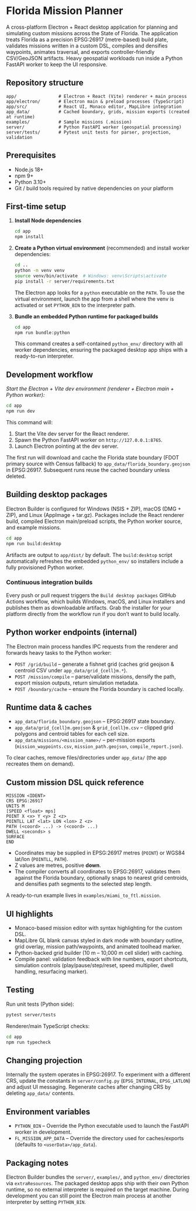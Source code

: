 # Florida Mission Planner

A cross-platform Electron + React desktop application for planning and simulating custom missions across the State of Florida. The application treats Florida as a precision EPSG:26917 (metre-based) build plate, validates missions written in a custom DSL, compiles and densifies waypoints, animates traversal, and exports controller-friendly CSV/GeoJSON artifacts. Heavy geospatial workloads run inside a Python FastAPI worker to keep the UI responsive.

## Repository structure

```
app/                # Electron + React (Vite) renderer + main process
app/electron/       # Electron main & preload processes (TypeScript)
app/src/            # React UI, Monaco editor, MapLibre integration
app_data/           # Cached boundary, grids, mission exports (created at runtime)
examples/           # Sample missions (.mission)
server/             # Python FastAPI worker (geospatial processing)
server/tests/       # Pytest unit tests for parser, projection, validation
```

## Prerequisites

* Node.js 18+
* npm 9+
* Python 3.10+
* Git / build tools required by native dependencies on your platform

## First-time setup

1. **Install Node dependencies**
   ```bash
   cd app
   npm install
   ```

2. **Create a Python virtual environment** (recommended) and install worker dependencies:
   ```bash
   cd ..
   python -m venv venv
   source venv/bin/activate  # Windows: venv\Scripts\activate
   pip install -r server/requirements.txt
   ```

   The Electron app looks for a `python` executable on the `PATH`. To use the virtual environment, launch the app from a shell where the venv is activated or set `PYTHON_BIN` to the interpreter path.

3. **Bundle an embedded Python runtime for packaged builds**
   ```bash
   cd app
   npm run bundle:python
   ```

   This command creates a self-contained `python_env/` directory with all worker dependencies, ensuring the packaged desktop app ships with a ready-to-run interpreter.

## Development workflow

*Start the Electron + Vite dev environment (renderer + Electron main + Python worker):*
```bash
cd app
npm run dev
```
This command will:
1. Start the Vite dev server for the React renderer.
2. Spawn the Python FastAPI worker on `http://127.0.0.1:8765`.
3. Launch Electron pointing at the dev server.

The first run will download and cache the Florida state boundary (FDOT primary source with Census fallback) to `app_data/florida_boundary.geojson` in EPSG:26917. Subsequent runs reuse the cached boundary unless deleted.

## Building desktop packages

Electron Builder is configured for Windows (NSIS + ZIP), macOS (DMG + ZIP), and Linux (AppImage + tar.gz). Packages include the React renderer build, compiled Electron main/preload scripts, the Python worker source, and example missions.

```bash
cd app
npm run build:desktop
```
Artifacts are output to `app/dist/` by default. The `build:desktop` script automatically refreshes the embedded `python_env/` so installers include a fully provisioned Python worker.

### Continuous integration builds

Every push or pull request triggers the `Build desktop packages` GitHub Actions workflow, which builds Windows, macOS, and Linux installers and publishes them as downloadable artifacts. Grab the installer for your platform directly from the workflow run if you don’t want to build locally.

## Python worker endpoints (internal)

The Electron main process handles IPC requests from the renderer and forwards heavy tasks to the Python worker:

* `POST /grid/build` – generate a fishnet grid (caches grid geojson & centroid CSV under `app_data/grid_{cell}m.*`).
* `POST /mission/compile` – parse/validate missions, densify the path, export mission outputs, return simulation metadata.
* `POST /boundary/cache` – ensure the Florida boundary is cached locally.

## Runtime data & caches

* `app_data/florida_boundary.geojson` – EPSG:26917 state boundary.
* `app_data/grid_{cell}m.geojson` & `grid_{cell}m.csv` – clipped grid polygons and centroid tables for each cell size.
* `app_data/missions/<mission_name>/` – per-mission exports (`mission_waypoints.csv`, `mission_path.geojson`, `compile_report.json`).

To clear caches, remove files/directories under `app_data/` (the app recreates them on demand).

## Custom mission DSL quick reference

```
MISSION <IDENT>
CRS EPSG:26917
UNITS M
[SPEED <float> mps]
POINT X <x> Y <y> Z <z>
POINTLL LAT <lat> LON <lon> Z <z>
PATH (<coord> ...) -> (<coord> ...)
DWELL <seconds> s
SURFACE
END
```
* Coordinates may be supplied in EPSG:26917 metres (`POINT`) or WGS84 lat/lon (`POINTLL`, `PATH`).
* Z values are metres, positive **down**.
* The compiler converts all coordinates to EPSG:26917, validates them against the Florida boundary, optionally snaps to nearest grid centroids, and densifies path segments to the selected step length.

A ready-to-run example lives in `examples/miami_to_ftl.mission`.

## UI highlights

* Monaco-based mission editor with syntax highlighting for the custom DSL.
* MapLibre GL blank canvas styled in dark mode with boundary outline, grid overlay, mission path/waypoints, and animated toolhead marker.
* Python-backed grid builder (10 m – 10,000 m cell slider) with caching.
* Compile panel: validation feedback with line numbers, export shortcuts, simulation controls (play/pause/step/reset, speed multiplier, dwell handling, resurfacing marker).

## Testing

Run unit tests (Python side):
```bash
pytest server/tests
```

Renderer/main TypeScript checks:
```bash
cd app
npm run typecheck
```

## Changing projection

Internally the system operates in EPSG:26917. To experiment with a different CRS, update the constants in `server/config.py` (`EPSG_INTERNAL`, `EPSG_LATLON`) and adjust UI messaging. Regenerate caches after changing CRS by deleting `app_data/` contents.

## Environment variables

* `PYTHON_BIN` – Override the Python executable used to launch the FastAPI worker in development.
* `FL_MISSION_APP_DATA` – Override the directory used for caches/exports (defaults to `<userData>/app_data`).

## Packaging notes

Electron Builder bundles the `server/`, `examples/`, and `python_env/` directories via `extraResources`. The packaged desktop apps ship with their own Python runtime, so no external interpreter is required on the target machine. During development you can still point the Electron main process at another interpreter by setting `PYTHON_BIN`.

